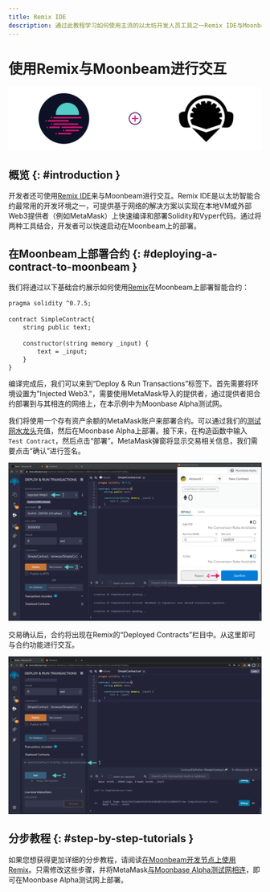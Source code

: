 ```yaml
---
title: Remix IDE
description: 通过此教程学习如何使用主流的以太坊开发人员工具之一Remix IDE与Moonbeam进行交互。
---
```


# 使用Remix与Moonbeam进行交互

![Intro diagram](/images/integrations/integrations-remix-banner.png)

## 概览 {: #introduction } 

开发者还可使用[Remix IDE](https://remix.ethereum.org/)来与Moonbeam进行交互。Remix IDE是以太坊智能合约最常用的开发环境之一，可提供基于网络的解决方案以实现在本地VM或外部Web3提供者（例如MetaMask）上快速编译和部署Solidity和Vyper代码。通过将两种工具结合，开发者可以快速启动在Moonbeam上的部署。
## 在Moonbeam上部署合约 {: #deploying-a-contract-to-moonbeam } 

我们将通过以下基础合约展示如何使用[Remix](https://remix.ethereum.org/)在Moonbeam上部署智能合约：

```solidity
pragma solidity ^0.7.5;

contract SimpleContract{
    string public text;
    
    constructor(string memory _input) {
        text = _input;
    }
}
```

编译完成后，我们可以来到“Deploy & Run Transactions”标签下。首先需要将环境设置为"Injected Web3."，需要使用MetaMask导入的提供者，通过提供者把合约部署到与其相连的网络上，在本示例中为Moonbase Alpha测试网。

我们将使用一个存有资产余额的MetaMask账户来部署合约。可以通过我们的[测试网水龙头](/getting-started/moonbase/faucet/)充值，然后在Moonbase Alpha上部署。接下来，在构造函数中输入`Test Contract`，然后点击“部署”。MetaMask弹窗将显示交易相关信息，我们需要点击“确认”进行签名。

![Deploying Contract](/images/remix/integrations-remix-1.png)

交易确认后，合约将出现在Remix的“Deployed Contracts”栏目中。从这里即可与合约功能进行交互。

![Interact with Contract](/images/remix/integrations-remix-2.png)

## 分步教程 {: #step-by-step-tutorials }
如果您想获得更加详细的分步教程，请阅读[在Moonbeam开发节点上使用Remix](/getting-started/local-node/using-remix/)。只需修改这些步骤，并将MetaMask[与Moonbase Alpha测试网相连](/getting-started/moonbase/metamask/)，即可在Moonbase Alpha测试网上部署。

